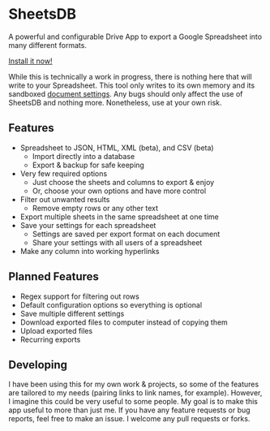 # SheetsDB

A powerful and configurable Drive App to export a Google Spreadsheet into many different formats.

[Install it now!](https://chrome.google.com/webstore/detail/sheet-to-data/mhmjmmomcaimcoefbhdggmijkjpblhgf)

While this is technically a work in progress, there is nothing here that will write to your Spreadsheet. This tool only writes to its own memory and its sandboxed [document settings](https://developers.google.com/apps-script/reference/properties/properties-service#getDocumentProperties()). Any bugs should only affect the use of SheetsDB and nothing more. Nonetheless, use at your own risk.

## Features

- Spreadsheet to JSON, HTML, XML (beta), and CSV (beta)
  - Import directly into a database
  - Export & backup for safe keeping
- Very few required options
  - Just choose the sheets and columns to export & enjoy
  - Or, choose your own options and have more control
- Filter out unwanted results
  - Remove empty rows or any other text
- Export multiple sheets in the same spreadsheet at one time
- Save your settings for each spreadsheet
  - Settings are saved per export format on each document
  - Share your settings with all users of a spreadsheet
- Make any column into working hyperlinks

## Planned Features
- Regex support for filtering out rows
- Default configuration options so everything is optional
- Save multiple different settings
- Download exported files to computer instead of copying them
- Upload exported files
- Recurring exports


## Developing

I have been using this for my own work & projects, so some of the features are tailored to my needs (pairing links to link names, for example). However, I imagine this could be very useful to some people. My goal is to make this app useful to more than just me. If you have any feature requests or bug reports, feel free to make an issue. I welcome any pull requests or forks.
